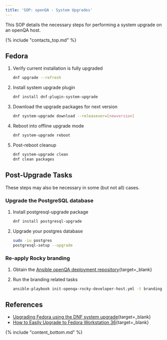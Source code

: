 ```yaml
---
title: 'SOP: openQA - System Upgrades'
---
```


This SOP details the necessary steps for performing a system upgrade on an openQA host.

{% include "contacts_top.md" %}

## Fedora

1. Verify current installation is fully upgraded

    ``` bash linenums="1"
    dnf upgrade --refresh
    ```

1. Install system upgrade plugin

    ``` bash linenums="1"
    dnf install dnf-plugin-system-upgrade
    ```

1. Download the upgrade packages for next version

    ``` bash linenums="1"
    dnf system-upgrade download --releasever=[newversion]
    ```

1. Reboot into offline upgrade mode

    ``` bash linenums="1"
    dnf system-upgrade reboot
    ```

1. Post-reboot cleanup

    ``` bash linenums="1"
    dnf system-upgrade clean
    dnf clean packages
    ```

## Post-Upgrade Tasks

These steps may also be necessary in some (but not all) cases.

### Upgrade the PostgreSQL database

1. Install postgresql-upgrade package

    ``` bash linenums="1"
    dnf install postgresql-upgrade
    ```

1. Upgrade your postgres database

    ``` bash linenums="1"
    sudo -iu postgres
    postgresql-setup --upgrade
    ```

### Re-apply Rocky branding

1. Obtain the [Ansible openQA deployment repository](https://git.resf.org/infrastructure/ansible-openqa-management){target=_blank}

1. Run the branding related tasks

    ``` bash linenums="1"
    ansible-playbook init-openqa-rocky-developer-host.yml -t branding
    ```

## References
- [Upgrading Fedora using the DNF system upgrade](https://docs.fedoraproject.org/en-US/quick-docs/dnf-system-upgrade/){target=_blank}
- [How to Easily Upgrade to Fedora Workstation 36](https://www.makeuseof.com/how-to-upgrade-to-fedora-workstation-36/){target=_blank}

{% include "content_bottom.md" %}
